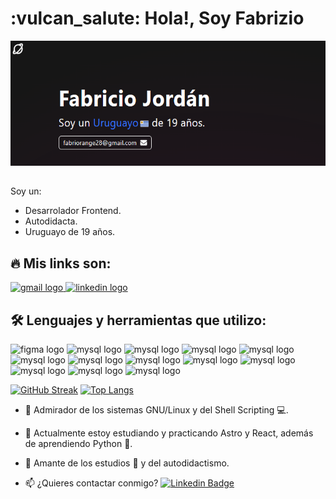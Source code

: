 <h1 align="left">:vulcan_salute: Hola!, Soy Fabrizio</h1>

<img src="image.png" width="600" height="200" />

##
 Soy un:
- Desarrolador Frontend.
- Autodidacta.
- Uruguayo de 19 años.

<div align="left">
  
  ## :fire: Mis links son:
  
  <a href="mailto:kevpadilla01@gmail.com">
    <img src="https://img.shields.io/static/v1?message=Gmail&logo=gmail&label=&color=D14836&logoColor=white&labelColor=&style=for-the-badge" height="35" alt="gmail logo"  />
  </a>
  <a href="https://www.linkedin.com/in/fabricio-jordán-936385136/" target="_blank">
    <img src="https://img.shields.io/static/v1?message=LinkedIn&logo=linkedin&label=&color=0077B5&logoColor=white&labelColor=&style=for-the-badge" height="35" alt="linkedin logo"  />
  </a>

  ## :hammer_and_wrench: Lenguajes y herramientas que utilizo:
  <img src="https://img.shields.io/badge/Figma-F24E1E?style=for-the-badge&logo=figma&logoColor=white" height="35" alt="figma logo"  />
  <img src="https://img.shields.io/badge/jQuery-0769AD?style=for-the-badge&logo=jquery&logoColor=white" height="35" alt="mysql logo"  />
  <img src="https://img.shields.io/badge/pnpm-yellow?style=for-the-badge&logo=pnpm&logoColor=white" height="35" alt="mysql logo"  />
  <img src="https://img.shields.io/badge/MySQL-005C84?style=for-the-badge&logo=mysql&logoColor=white" height="35" alt="mysql logo"  />
  <img src="https://img.shields.io/badge/Astro-0C1222?style=for-the-badge&logo=astro&logoColor=FDFDFE" height="35" alt="mysql logo"  />
  <img src="https://img.shields.io/badge/React-20232A?style=for-the-badge&logo=react&logoColor=61DAFB" height="35" alt="mysql logo"  />
  <img src="https://img.shields.io/badge/Shell_Script-121011?style=for-the-badge&logo=gnu-bash&logoColor=white" height="35" alt="mysql logo"  />
  <img src="https://img.shields.io/badge/Tailwind_CSS-38B2AC?style=for-the-badge&logo=tailwind-css&logoColor=white" height="35" alt="mysql logo"  />
  <img src="https://img.shields.io/badge/CSS3-1572B6?style=for-the-badge&logo=css3&logoColor=white" height="35" alt="mysql logo"  />
  <img src="https://img.shields.io/badge/HTML5-E34F26?style=for-the-badge&logo=html5&logoColor=white" height="35" alt="mysql logo"  />
  <img src="https://img.shields.io/badge/JavaScript-323330?style=for-the-badge&logo=javascript&logoColor=F7DF1E" height="35" alt="mysql logo"  />
  <img src="https://img.shields.io/badge/Python-FFD43B?style=for-the-badge&logo=python&logoColor=blue" height="35" alt="mysql logo"  />
  <img src="https://img.shields.io/badge/Linux_Mint-87CF3E?style=for-the-badge&logo=linux-mint&logoColor=white" height="35" alt="mysql logo"  />
</div>

[![GitHub Streak](http://github-readme-streak-stats.herokuapp.com?user=fabriziojordan&theme=whatsapp-dark2&mode=weekly&date_format=j%20M%5B%20Y%5D)](https://git.io/streak-stats)
[![Top Langs](https://github-readme-stats.vercel.app/api/top-langs/?username=fabriziojordan&layout=compact&hide_border=false&border_color=103629&bg_color=0b141b&text_color=858a8d&title_color=f7f8fa)](https://github.com/anuraghazra/github-readme-stats(https://github-readme-stats.vercel.app/api/top-langs/?username=fabriziojordan&layout=compact&theme=vision-friendly-dark)](https://github.com/anuraghazra/github-readme-stats))


* :telescope: Admirador de los sistemas GNU/Linux y del Shell Scripting :computer:.

* :seedling: Actualmente estoy estudiando y practicando Astro y React, además de aprendiendo Python :muscle:.

* :heartbeat: Amante de los estudios :blue_book: y del autodidactismo.

* :mailbox: ¿Quieres contactar conmigo? [![Linkedin Badge](https://img.shields.io/badge/-FabrizioJordan-blue?style=flat&logo=Linkedin&logoColor=white)](https://www.linkedin.com/in/fabricio-jordán-936385136/)

